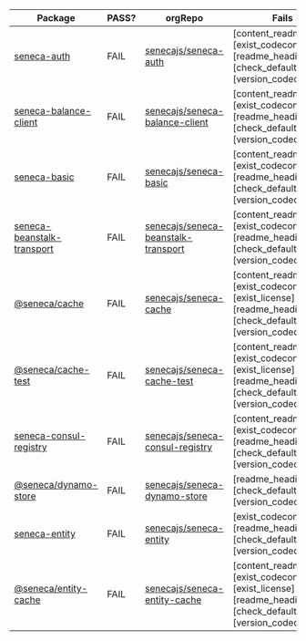 Package|PASS?|orgRepo|Fails|forks_count|stargazers_count|open_issues_count
---|---|---|---|---|---|---
[seneca-auth](https://www.npmjs.com/package/seneca-auth)|FAIL|[senecajs/seneca-auth](https://github.com/senecajs/seneca-auth)|[content_readme] [exist_codeconduct] [readme_headings] [check_default] [version_codeconduct] |30|34|27
[seneca-balance-client](https://www.npmjs.com/package/seneca-balance-client)|FAIL|[senecajs/seneca-balance-client](https://github.com/senecajs/seneca-balance-client)|[content_readme] [exist_codeconduct] [readme_headings] [check_default] [version_codeconduct] |14|18|17
[seneca-basic](https://www.npmjs.com/package/seneca-basic)|FAIL|[senecajs/seneca-basic](https://github.com/senecajs/seneca-basic)|[content_readme] [exist_codeconduct] [readme_headings] [check_default] [version_codeconduct] |8|4|9
[seneca-beanstalk-transport](https://www.npmjs.com/package/seneca-beanstalk-transport)|FAIL|[senecajs/seneca-beanstalk-transport](https://github.com/senecajs/seneca-beanstalk-transport)|[content_readme] [exist_codeconduct] [readme_headings] [check_default] [version_codeconduct] |9|3|2
[@seneca/cache](https://www.npmjs.com/package/@seneca/cache)|FAIL|[senecajs/seneca-cache](https://github.com/senecajs/seneca-cache)|[content_readme] [exist_codeconduct] [exist_license] [readme_headings] [check_default] [version_codeconduct] |4|4|5
[@seneca/cache-test](https://www.npmjs.com/package/@seneca/cache-test)|FAIL|[senecajs/seneca-cache-test](https://github.com/senecajs/seneca-cache-test)|[content_readme] [exist_codeconduct] [exist_license] [readme_headings] [check_default] [version_codeconduct] |4|0|5
[seneca-consul-registry](https://www.npmjs.com/package/seneca-consul-registry)|FAIL|[senecajs/seneca-consul-registry](https://github.com/senecajs/seneca-consul-registry)|[content_readme] [exist_codeconduct] [readme_headings] [check_default] [version_codeconduct] |2|5|1
[@seneca/dynamo-store](https://www.npmjs.com/package/@seneca/dynamo-store)|FAIL|[senecajs/seneca-dynamo-store](https://github.com/senecajs/seneca-dynamo-store)|[readme_headings] [check_default] [version_codeconduct] |1|0|8
[seneca-entity](https://www.npmjs.com/package/seneca-entity)|FAIL|[senecajs/seneca-entity](https://github.com/senecajs/seneca-entity)|[exist_codeconduct] [readme_headings] [check_default] [version_codeconduct] |12|13|29
[@seneca/entity-cache](https://www.npmjs.com/package/@seneca/entity-cache)|FAIL|[senecajs/seneca-entity-cache](https://github.com/senecajs/seneca-entity-cache)|[content_readme] [exist_codeconduct] [exist_license] [readme_headings] [check_default] [version_codeconduct] |7|5|11